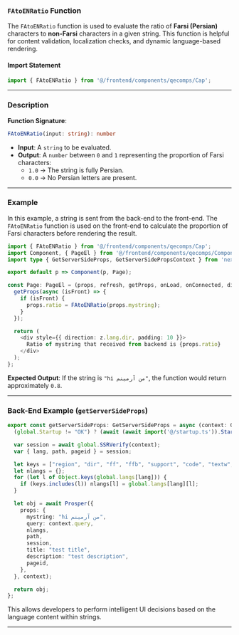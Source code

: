 ### `FAtoENRatio` Function

The `FAtoENRatio` function is used to evaluate the ratio of **Farsi (Persian)** characters to **non-Farsi** characters in a given string. This function is helpful for content validation, localization checks, and dynamic language-based rendering.

#### Import Statement

```ts
import { FAtoENRatio } from '@/frontend/components/qecomps/Cap';
```

---

### Description

**Function Signature**:
```ts
FAtoENRatio(input: string): number
```

- **Input**: A `string` to be evaluated.
- **Output**: A `number` between `0` and `1` representing the proportion of Farsi characters:
  - `1.0` → The string is fully Persian.
  - `0.0` → No Persian letters are present.

---

### Example

In this example, a string is sent from the back-end to the front-end. The `FAtoENRatio` function is used on the front-end to calculate the proportion of Farsi characters before rendering the result.

```ts
import { FAtoENRatio } from '@/frontend/components/qecomps/Cap';
import Component, { PageEl } from '@/frontend/components/qecomps/Component';
import type { GetServerSideProps, GetServerSidePropsContext } from 'next';

export default p => Component(p, Page);

const Page: PageEl = (props, refresh, getProps, onLoad, onConnected, dies, isFront, z) => {
  getProps(async (isFront) => {
    if (isFront) {
      props.ratio = FAtoENRatio(props.mystring);
    }
  });

  return (
    <div style={{ direction: z.lang.dir, padding: 10 }}>
      Ratio of mystring that received from backend is {props.ratio}
    </div>
  );
};
```

**Expected Output**:
If the string is `"hi من آرمینم"`, the function would return approximately `0.8`.

---

### Back-End Example (`getServerSideProps`)

```ts
export const getServerSideProps: GetServerSideProps = async (context: GetServerSidePropsContext) => {
  (global.Startup != "OK") ? (await (await import('@/startup.ts')).Starter()) : null;

  var session = await global.SSRVerify(context);
  var { lang, path, pageid } = session;

  let keys = ["region", "dir", "ff", "ffb", "support", "code", "textw", "txtmt"];
  let nlangs = {};
  for (let l of Object.keys(global.langs[lang])) {
    if (keys.includes(l)) nlangs[l] = global.langs[lang][l];
  }

  let obj = await Prosper({
    props: {
      mystring: "hi من آرمینم",
      query: context.query,
      nlangs,
      path,
      session,
      title: "test title",
      description: "test description",
      pageid,
    },
  }, context);

  return obj;
};
```

This allows developers to perform intelligent UI decisions based on the language content within strings.

---